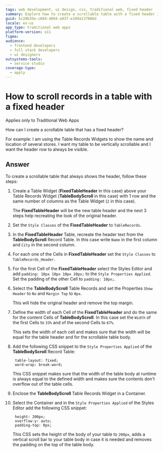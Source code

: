```yaml
---
tags: web development, ui design, css, traditional web, fixed header
summary: Explore how to create a scrollable table with a fixed header in OutSystems 11 (O11) using Table Records Widgets for Traditional Web Apps.
guid: bc28b35e-c684-4094-a937-e189a137886d
locale: en-us
app_type: traditional web apps
platform-version: o11
figma:
audience:
  - frontend developers
  - full stack developers
  - ui designers
outsystems-tools:
  - service studio
coverage-type:
  - apply
---
```


# How to scroll records in a table with a fixed header

<div class="info" markdown="1">

Applies only to Traditional Web Apps

</div>

How can I create a scrollable table that has a fixed header?

For example: I am using the Table Records Widgets to show the name and location of several stores. I want my table to be vertically scrollable and I want the header row to always be visible.

## Answer

To create a scrollable table that always shows the header, follow these steps:

1. Create a Table Widget (**FixedTableHeader** in this case) above your Table Records Widget (**TableBodyScroll** in this case) with 1 row and the same number of columns as the Table Widget (`2` in this case).

    The **FixedTableHeader** will be the new table header and the next 3 steps help recreating the look of the original header.

1. Set the `Style Classes` of the **FixedTableHeader** to `TableRecords`.

1. In the **FixedTableHeader** Table, recreate the header text from the **TableBodyScroll** Record Table. In this case write `Name` in the first column and `City` in the second column.

1. For each one of the Cells in **FixedTableHeader**  set the `Style Classes` to `TableRecords_Header`.

1. For the first Cell of the **FixedTableHeader** select the Styles Editor and add `padding: 10px 10px 10px 20px;` to the `Style Properties Applied`. Set the padding of the other Cell to `padding: 10px;`.

1. Select the **TableBodyScroll** Table Records and set the Properties `Show Header` to `No` and `Margin Top` to `0px`.

    This will hide the original header and remove the top margin.

1. Define the width of each Cell of the **FixedTableHeader** and do the same for the content Cells of **TableBodyScroll**. In this case set the `Width` of the first Cells to `33%` and of the second Cells to `67%`.

    This sets the width of each cell and makes sure that the width will be equal for the table header and for the scrollable table body.

1. Add the following CSS snippet to the `Style Properties Applied` of the **TableBodyScroll** Record Table:

        table-layout: fixed;
        word-wrap: break-word;

    This CSS snippet makes sure that the width of the table body at runtime is always equal to the defined width and makes sure the contents don't overflow out of the table cells.

1. Enclose the **TableBodyScroll** Table Records Widget in a Container.

1. Select the Container and in the `Style Properties Applied` of the Styles Editor add the following CSS snippet:

        height: 200px;
        overflow-y: auto;
        padding-top: 0px;

    This CSS sets the height of the body of your table to `200px`, adds a vertical scroll bar to your table body in case it is needed and removes the padding on the top of the table body.

